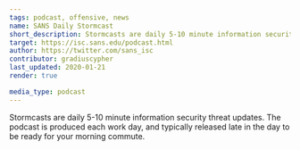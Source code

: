 ```yaml
---
tags: podcast, offensive, news
name: SANS Daily Stormcast
short_description: Stormcasts are daily 5-10 minute information security threat updates. The podcast is produced each work day, and typically released late in the day to be ready for your morning commute.
target: https://isc.sans.edu/podcast.html
author: https://twitter.com/sans_isc
contributor: gradiuscypher
last_updated: 2020-01-21
render: true

media_type: podcast
---
```


Stormcasts are daily 5-10 minute information security threat updates. The podcast is produced each work day, and typically released late in the day to be ready for your morning commute.